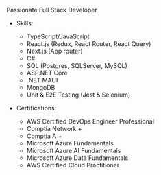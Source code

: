 Passionate Full Stack Developer

* Skills:
  	- TypeScript/JavaScript 
  	- React.js (Redux, React Router, React Query)
  	- Next.js (App router)
  	- C#
    - SQL (Postgres, SQLServer, MySQL)
  	- ASP.NET Core
  	- .NET MAUI
  	- MongoDB
  	- Unit & E2E Testing (Jest & Selenium)
  	  
* Certifications:
  	- AWS Certified DevOps Engineer Professional
  	- Comptia Network +
  	- Comptia A +
  	- Microsoft Azure Fundamentals 
  	- Microsoft Azure AI Fundamentals 
  	- Microsoft Azure Data Fundamentals
  	- AWS Certified Cloud Practitioner
